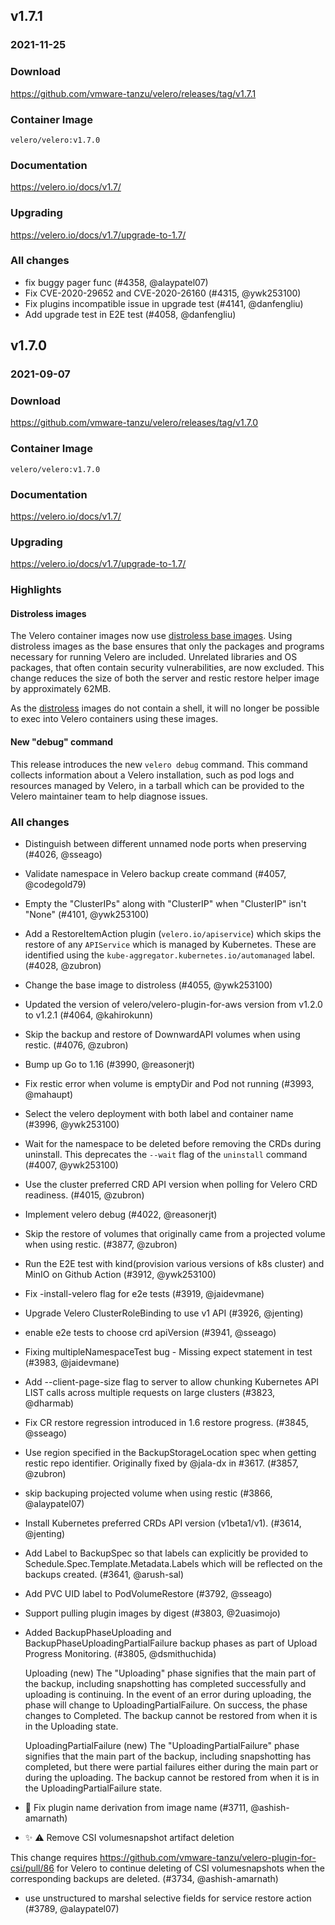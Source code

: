 ## v1.7.1
### 2021-11-25
### Download
https://github.com/vmware-tanzu/velero/releases/tag/v1.7.1

### Container Image
`velero/velero:v1.7.0`

### Documentation
https://velero.io/docs/v1.7/

### Upgrading
https://velero.io/docs/v1.7/upgrade-to-1.7/

### All changes
* fix buggy pager func (#4358, @alaypatel07)
* Fix CVE-2020-29652 and CVE-2020-26160 (#4315, @ywk253100)
* Fix plugins incompatible issue in upgrade test (#4141, @danfengliu)
* Add upgrade test in E2E test (#4058, @danfengliu)

## v1.7.0
### 2021-09-07

### Download
https://github.com/vmware-tanzu/velero/releases/tag/v1.7.0

### Container Image
`velero/velero:v1.7.0`

### Documentation
https://velero.io/docs/v1.7/

### Upgrading
https://velero.io/docs/v1.7/upgrade-to-1.7/

### Highlights

#### Distroless images

The Velero container images now use [distroless base images](https://github.com/GoogleContainerTools/distroless).
Using distroless images as the base ensures that only the packages and programs necessary for running Velero are included.
Unrelated libraries and OS packages, that often contain security vulnerabilities, are now excluded.
This change reduces the size of both the server and restic restore helper image by approximately 62MB.

As the [distroless](https://github.com/GoogleContainerTools/distroless) images do not contain a shell, it will no longer be possible to exec into Velero containers using these images.

#### New "debug" command

This release introduces the new `velero debug` command.
This command collects information about a Velero installation, such as pod logs and resources managed by Velero, in a tarball which can be provided to the Velero maintainer team to help diagnose issues.

### All changes

  * Distinguish between different unnamed node ports when preserving (#4026, @sseago)
  * Validate namespace in Velero backup create command (#4057, @codegold79)
  * Empty the "ClusterIPs" along with "ClusterIP" when "ClusterIP" isn't "None" (#4101, @ywk253100)
  * Add a RestoreItemAction plugin (`velero.io/apiservice`) which skips the restore of any `APIService` which is managed by Kubernetes. These are identified using the `kube-aggregator.kubernetes.io/automanaged` label. (#4028, @zubron)
  * Change the base image to distroless (#4055, @ywk253100)
  * Updated the version of velero/velero-plugin-for-aws version from v1.2.0 to v1.2.1 (#4064, @kahirokunn)
  * Skip the backup and restore of DownwardAPI volumes when using restic. (#4076, @zubron)
  * Bump up Go to 1.16 (#3990, @reasonerjt)
  * Fix restic error when volume is emptyDir and Pod not running (#3993, @mahaupt)
  * Select the velero deployment with both label and container name (#3996, @ywk253100)
  * Wait for the namespace to be deleted before removing the CRDs during uninstall. This deprecates the `--wait` flag of the `uninstall` command (#4007, @ywk253100)
  * Use the cluster preferred CRD API version when polling for Velero CRD readiness. (#4015, @zubron)
  * Implement velero debug (#4022, @reasonerjt)
  * Skip the restore of volumes that originally came from a projected volume when using restic. (#3877, @zubron)
  * Run the E2E test with kind(provision various versions of k8s cluster) and MinIO on Github Action (#3912, @ywk253100)
  * Fix -install-velero flag for e2e tests (#3919, @jaidevmane)
  * Upgrade Velero ClusterRoleBinding to use v1 API (#3926, @jenting)
  * enable e2e tests to choose crd apiVersion (#3941, @sseago)
  * Fixing multipleNamespaceTest bug - Missing expect statement in test (#3983, @jaidevmane)
  * Add --client-page-size flag to server to allow chunking Kubernetes API LIST calls across multiple requests on large clusters (#3823, @dharmab)
  * Fix CR restore regression introduced in 1.6 restore progress. (#3845, @sseago)
  * Use region specified in the BackupStorageLocation spec when getting restic repo identifier. Originally fixed by @jala-dx in #3617. (#3857, @zubron)
  * skip backuping projected volume when using restic (#3866, @alaypatel07)
  * Install Kubernetes preferred CRDs API version (v1beta1/v1). (#3614, @jenting)
  * Add Label to BackupSpec so that labels can explicitly be provided to Schedule.Spec.Template.Metadata.Labels which will be reflected on the backups created. (#3641, @arush-sal)
  * Add PVC UID label to PodVolumeRestore (#3792, @sseago)
  * Support pulling plugin images by digest (#3803, @2uasimojo)
  * Added BackupPhaseUploading and BackupPhaseUploadingPartialFailure backup phases as part of Upload Progress Monitoring. (#3805, @dsmithuchida)

    Uploading (new)
    The "Uploading" phase signifies that the main part of the backup, including 
    snapshotting has completed successfully and uploading is continuing. In 
    the event of an error during uploading, the phase will change to 
    UploadingPartialFailure. On success, the phase changes to Completed. The 
    backup cannot be restored from when it is in the Uploading state.

    UploadingPartialFailure (new)
    The "UploadingPartialFailure" phase signifies that the main part of the backup,
    including snapshotting has completed, but there were partial failures either 
    during the main part or during the uploading. The backup cannot be restored 
    from when it is in the UploadingPartialFailure state.
  * 🐛 Fix plugin name derivation from image name (#3711, @ashish-amarnath)
  * ✨ ⚠️ Remove CSI volumesnapshot artifact deletion

This change requires https://github.com/vmware-tanzu/velero-plugin-for-csi/pull/86 for Velero to continue
deleting of CSI volumesnapshots when the corresponding backups are deleted. (#3734, @ashish-amarnath)
  * use unstructured to marshal selective fields for service restore action (#3789, @alaypatel07)
